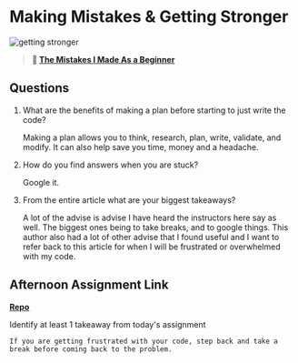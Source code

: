 # Making Mistakes & Getting Stronger

![getting stronger](https://bcw.blob.core.windows.net/public/img/lesson-images/js-bootcamp-logo.jpg)

> **📖 [The Mistakes I Made As a Beginner](https://codeworksacademy.com/fs-student-guide/resources/wk2/06-Coding-Mistakes)**

## Questions

1. What are the benefits of making a plan before starting to just write the code?

    Making a plan allows you to think, research, plan, write, validate, and modify. It can also help save you time, money and a headache.

2. How do you find answers when you are stuck?

    Google it.

3. From the entire article what are your biggest takeaways?

    A lot of the advise is advise I have heard the instructors here say as well. The biggest ones being to take breaks, and to google things. This author also had a lot of other advise that I found useful and I want to refer back to this article for when I will be frustrated or overwhelmed with my code.

## Afternoon Assignment Link

**[Repo](https://github.com/autumnlay/<ASSIGNMENT_REPO>)**

Identify at least 1 takeaway from today's assignment

    If you are getting frustrated with your code, step back and take a break before coming back to the problem.